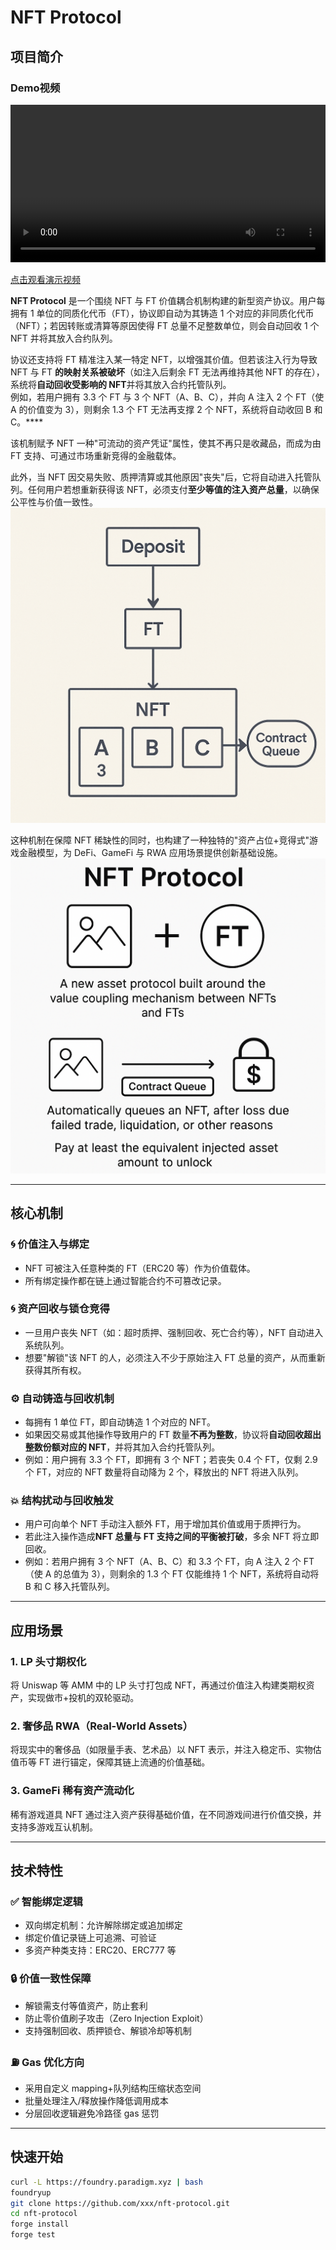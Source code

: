 # NFT Protocol

## 项目简介

### Demo视频
<video width="100%" controls>
  <source src="./public/1682_1744603198_raw.mp4" type="video/mp4">
</video>

[点击观看演示视频](https://youtu.be/G36bJMFzPMs?si=XATU1fOCYoDwEymQ)

**NFT Protocol** 是一个围绕 NFT 与 FT 价值耦合机制构建的新型资产协议。用户每拥有 1 单位的同质化代币（FT），协议即自动为其铸造 1 个对应的非同质化代币（NFT）；若因转账或清算等原因使得 FT 总量不足整数单位，则会自动回收 1 个 NFT 并将其放入合约队列。

协议还支持将 FT 精准注入某一特定 NFT，以增强其价值。但若该注入行为导致 NFT 与 FT **的映射关系被破坏**（如注入后剩余 FT 无法再维持其他 NFT 的存在），系统将**自动回收受影响的 NFT**并将其放入合约托管队列。  
例如，若用户拥有 3.3 个 FT 与 3 个 NFT（A、B、C），并向 A 注入 2 个 FT（使 A 的价值变为 3），则剩余 1.3 个 FT 无法再支撑 2 个 NFT，系统将自动收回 B 和 C。****

该机制赋予 NFT 一种"可流动的资产凭证"属性，使其不再只是收藏品，而成为由 FT 支持、可通过市场重新竞得的金融载体。

此外，当 NFT 因交易失败、质押清算或其他原因"丧失"后，它将自动进入托管队列。任何用户若想重新获得该 NFT，必须支付**至少等值的注入资产总量**，以确保公平性与价值一致性。  
![NFT Protocol Architecture](./public/imagecopy.png)

这种机制在保障 NFT 稀缺性的同时，也构建了一种独特的"资产占位+竞得式"游戏金融模型，为 DeFi、GameFi 与 RWA 应用场景提供创新基础设施。  
![NFT Protocol Architecture](./public/image.png)

---

## 核心机制

### 🌀 价值注入与绑定
- NFT 可被注入任意种类的 FT（ERC20 等）作为价值载体。
- 所有绑定操作都在链上通过智能合约不可篡改记录。

### 🌀 资产回收与锁仓竞得
- 一旦用户丧失 NFT（如：超时质押、强制回收、死亡合约等），NFT 自动进入系统队列。
- 想要"解锁"该 NFT 的人，必须注入不少于原始注入 FT 总量的资产，从而重新获得其所有权。

### ⚙️ 自动铸造与回收机制
- 每拥有 1 单位 FT，即自动铸造 1 个对应的 NFT。
- 如果因交易或其他操作导致用户的 FT 数量**不再为整数**，协议将**自动回收超出整数份额对应的 NFT**，并将其加入合约托管队列。
- 例如：用户拥有 3.3 个 FT，即拥有 3 个 NFT；若丧失 0.4 个 FT，仅剩 2.9 个 FT，对应的 NFT 数量将自动降为 2 个，释放出的 NFT 将进入队列。

### 💥 结构扰动与回收触发
- 用户可向单个 NFT 手动注入额外 FT，用于增加其价值或用于质押行为。
- 若此注入操作造成**NFT 总量与 FT 支持之间的平衡被打破**，多余 NFT 将立即回收。
- 例如：若用户拥有 3 个 NFT（A、B、C）和 3.3 个 FT，向 A 注入 2 个 FT（使 A 的总值为 3），则剩余的 1.3 个 FT 仅能维持 1 个 NFT，系统将自动将 B 和 C 移入托管队列。

---

## 应用场景

### 1. LP 头寸期权化
将 Uniswap 等 AMM 中的 LP 头寸打包成 NFT，再通过价值注入构建类期权资产，实现做市+投机的双轮驱动。

### 2. 奢侈品 RWA（Real-World Assets）
将现实中的奢侈品（如限量手表、艺术品）以 NFT 表示，并注入稳定币、实物估值币等 FT 进行锚定，保障其链上流通的价值基础。

### 3. GameFi 稀有资产流动化
稀有游戏道具 NFT 通过注入资产获得基础价值，在不同游戏间进行价值交换，并支持多游戏互认机制。

---

## 技术特性

### ✅ 智能绑定逻辑
- 双向绑定机制：允许解除绑定或追加绑定
- 绑定价值记录链上可追溯、可验证
- 多资产种类支持：ERC20、ERC777 等

### 🔒 价值一致性保障
- 解锁需支付等值资产，防止套利
- 防止零价值刷子攻击（Zero Injection Exploit）
- 支持强制回收、质押锁仓、解锁冷却等机制

### ⛽ Gas 优化方向
- 采用自定义 mapping+队列结构压缩状态空间
- 批量处理注入/释放操作降低调用成本
- 分层回收逻辑避免冷路径 gas 惩罚

---

## 快速开始
```bash
curl -L https://foundry.paradigm.xyz | bash
foundryup
git clone https://github.com/xxx/nft-protocol.git
cd nft-protocol
forge install
forge test